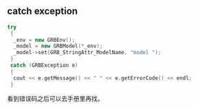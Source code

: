## catch exception

```c++
try
 {
  _env = new GRBEnv();
  _model = new GRBModel(*_env);
  _model->set(GRB_StringAttr_ModelName, "model ");
 }
 catch (GRBException e)
 {
  cout << e.getMessage() << " " << e.getErrorCode() << endl;
 }
```

看到错误码之后可以去手册里再找。

